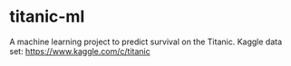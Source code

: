 # titanic-ml

A machine learning project to predict survival on the Titanic.
Kaggle data set: https://www.kaggle.com/c/titanic
